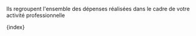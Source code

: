 Ils regroupent l'ensemble des dépenses réalisées dans le cadre de votre activité professionnelle

{index}
